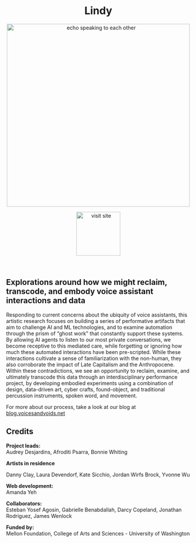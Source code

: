 
<h1 align="center">Lindy</h1>

<a href="https://amandayehh.github.io/voices-and-voids/" >
 <p align="center">
  <img src="https://i.imgur.com/aYDKbjR.gif" alt="echo speaking to each other" width="500px" >
  </p>
</a>
  
<a href="https://amandayehh.github.io/voices-and-voids/" >
  <p align="center">
<img src="https://i.imgur.com/LHupK4E.png" alt="visit site" width="120px" >
  </p>
</a>

<p></br></p>


## Explorations around how we might reclaim, transcode, and embody voice assistant interactions and data
Responding to current concerns about the ubiquity of voice assistants, this artistic research focuses on building a series of performative artifacts that aim to challenge AI and ML technologies, and to examine automation through the prism of “ghost work” that constantly support these systems. By allowing AI agents to listen to our most private conversations, we become receptive to this mediated care, while forgetting or ignoring how much these automated interactions have been pre-scripted. While these interactions cultivate a sense of familiarization with the non-human, they also corroborate the impact of Late Capitalism and the Anthropocene. Within these contradictions, we see an opportunity to reclaim, examine, and ultimately transcode this data through an interdisciplinary performance project, by developing embodied experiments using a combination of design, data-driven art, cyber crafts, found-object, and traditional percussion instruments, spoken word, and movement.

For more about our process, take a look at our blog at <a href="https://voicesandvoids.net/">blog.voicesandvoids.net</a>

## Credits

**Project leads:**
<br/>
Audrey Desjardins, Afroditi Psarra, Bonnie Whiting

**Artists in residence**
<br/>

Danny Clay, Laura Devendorf, Kate Sicchio, Jordan Wirfs Brock, Yvonne Wu

**Web development:**
<br/>
Amanda Yeh

**Collaborators:**
<br/>
Esteban Yosef Agosin, Gabrielle Benabdallah, Darcy Copeland, Jonathan Rodriguez, James Wenlock

**Funded by:**
<br/>
Mellon Foundation, College of Arts and Sciences - University of Washington
